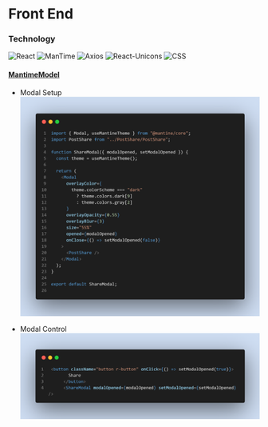 # Front End

### Technology

![React](https://img.shields.io/badge/React-blue?style=for-the-badge&logo=react)
![ManTime](https://img.shields.io/badge/ManTime-gray?style=for-the-badge&logo=javascript)
![Axios](https://img.shields.io/badge/Axios-gray?style=for-the-badge&logo=javascript)
![React-Unicons](https://img.shields.io/badge/React-Unicons-orange?style=for-the-badge&logo=react)
![CSS](https://img.shields.io/badge/CSS-orange?style=for-the-badge&logo=css3)

#### [MantimeModel](https://mantime.dev)

- Modal Setup
  <img src="./ManTimeModal.png" />

- Modal Control
  <img src="./ManTimeModalControl.png" />
